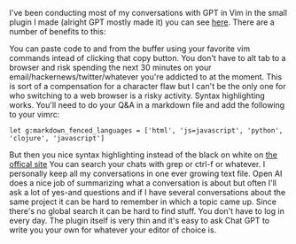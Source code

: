 I've been conducting most of my conversations with GPT in Vim in the small plugin I made (alright GPT mostly made it) you can see [here](https://github.com/jakethekoenig/ChatVim). There are a number of benefits to this:

You can paste code to and from the buffer using your favorite vim commands intead of clicking that copy button.
You don't have to alt tab to a browser and risk spending the next 30 minutes on your email/hackernews/twitter/whatever you're addicted to at the moment. This is sort of a compensation for a character flaw but I can't be the only one for who switching to a web browser is a risky activity.
Syntax highlighting works. You'll need to do your Q&A in a markdown file and add the following to your vimrc: 
```
let g:markdown_fenced_languages = ['html', 'js=javascript', 'python', 'clojure', 'javascript']
```
But then you nice syntax highlighting instead of the black on white on [the offical site](https://chat.openai.com/)
You can search your chats with grep or ctrl-f or whatever. I personally keep all my conversations in one ever growing text file. Open AI does a nice job of summarizing what a conversation is about but often I'll ask a lot of yes-and questions and if I have several conversations about the same project it can be hard to remember in which a topic came up. Since there's no global search it can be hard to find stuff.
You don't have to log in every day.
The plugin itself is very thin and it's easy to ask Chat GPT to write you your own for whatever your editor of choice is. 
